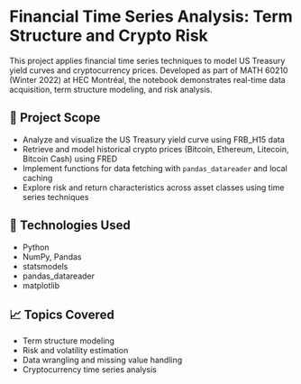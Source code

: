 # Financial Time Series Analysis: Term Structure and Crypto Risk

This project applies financial time series techniques to model US Treasury yield curves and cryptocurrency prices. Developed as part of MATH 60210 (Winter 2022) at HEC Montréal, the notebook demonstrates real-time data acquisition, term structure modeling, and risk analysis.

## 📘 Project Scope

- Analyze and visualize the US Treasury yield curve using FRB_H15 data
- Retrieve and model historical crypto prices (Bitcoin, Ethereum, Litecoin, Bitcoin Cash) using FRED
- Implement functions for data fetching with `pandas_datareader` and local caching
- Explore risk and return characteristics across asset classes using time series techniques

## 🔧 Technologies Used

- Python
- NumPy, Pandas
- statsmodels
- pandas_datareader
- matplotlib

## 📈 Topics Covered

- Term structure modeling
- Risk and volatility estimation
- Data wrangling and missing value handling
- Cryptocurrency time series analysis

